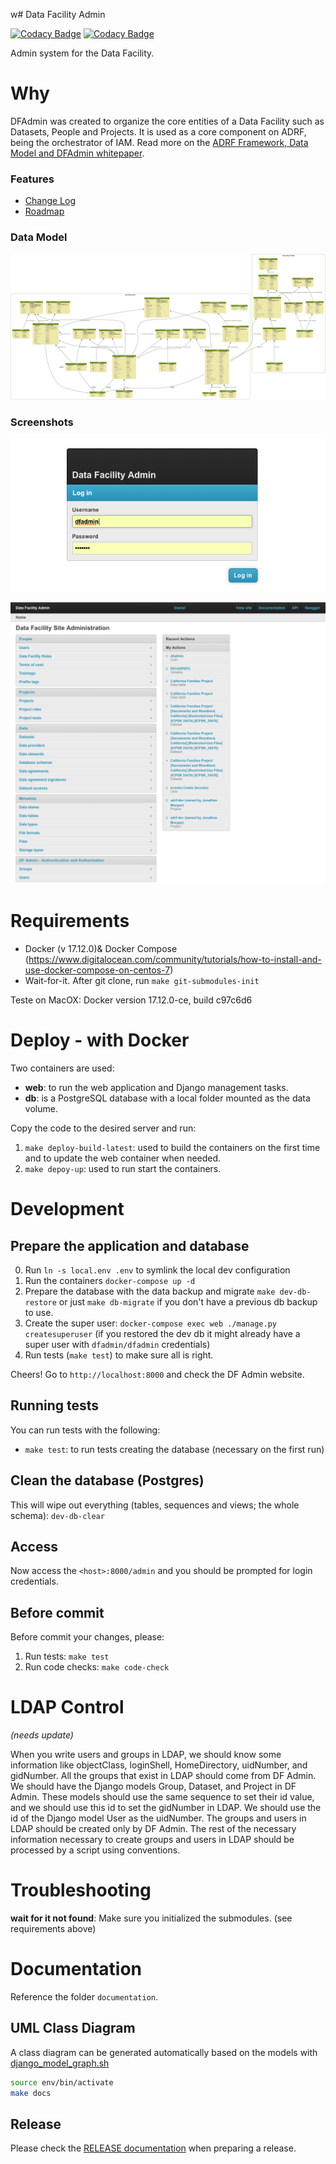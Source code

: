 w# Data Facility Admin


[![Codacy Badge](https://api.codacy.com/project/badge/Grade/6b5106ff994c4087b9f8ec733f391299)](https://www.codacy.com?utm_source=github.com&amp;utm_medium=referral&amp;utm_content=NYU-Chicago-data-facility/dfadmin&amp;utm_campaign=Badge_Grade)
[![Codacy Badge](https://api.codacy.com/project/badge/Coverage/6b5106ff994c4087b9f8ec733f391299)](https://www.codacy.com?utm_source=github.com&utm_medium=referral&utm_content=NYU-Chicago-data-facility/dfadmin&utm_campaign=Badge_Coverage)

Admin system for the Data Facility.

# Why

DFAdmin was created to organize the core entities of a Data Facility such as Datasets, People and Projects. It is used as a core component on ADRF, being the orchestrator of IAM. Read more on the [ADRF Framework, Data Model and DFAdmin whitepaper](https://coleridgeinitiative.org/assets/docs/adrf_framework_whitepaper.pdf).

### Features
* [Change Log](documentation/CHANGELOG.md)
* [Roadmap](documentation/ROADMAP.md)

### Data Model
![Data Model](documentation/current_class_diagram.png)

### Screenshots

![DFAdmin V3 Login](documentation/screenshots/dfadmin_v3-login.png?raw=true "Title")

![DFAdmin V3 Home](documentation/screenshots/dfadmin_v3-home.png?raw=true "Title")


# Requirements

* Docker (v 17.12.0)& Docker Compose (https://www.digitalocean.com/community/tutorials/how-to-install-and-use-docker-compose-on-centos-7)
* Wait-for-it. After git clone, run `make git-submodules-init`

Teste on MacOX: Docker version 17.12.0-ce, build c97c6d6

# Deploy - with Docker

Two containers are used:
* **web**: to run the web application and Django management tasks.
* **db**: is a PostgreSQL database with a local folder mounted as the data volume.

Copy the code to the desired server and run:
1. `make deploy-build-latest`: used to build the containers on the first time and to update the web container when needed.
2. `make depoy-up`: used to run start the containers.

# Development

## Prepare the application and database
0. Run `ln -s local.env .env` to symlink the local dev configuration
1. Run the containers `docker-compose up -d`
2. Prepare the database with the data backup and migrate `make dev-db-restore` or just `make db-migrate` if you don't have a previous db backup to use.
3. Create the super user: `docker-compose exec web ./manage.py createsuperuser` (if you restored the dev db it might already have a super user with `dfadmin/dfadmin` credentials)
4. Run tests (`make test`) to make sure all is right.

Cheers! Go to `http://localhost:8000` and check the DF Admin website.

## Running tests
You can run tests with the following:
* `make test`: to run tests creating the database (necessary on the first run)

## Clean the database (Postgres)
This will wipe out everything (tables, sequences and views; the whole schema): `dev-db-clear`

## Access
Now access the `<host>:8000/admin` and you should be prompted for login credentials.

## Before commit
Before commit your changes, please:
1. Run tests: `make test`
2. Run code checks: `make code-check`


# LDAP Control
_(needs update)_

When you write users and groups in LDAP, we should know some information like objectClass, loginShell, HomeDirectory, uidNumber, and gidNumber.
All the groups that exist in LDAP should come from DF Admin. We should have the Django models Group, Dataset, and Project in DF Admin. These models should use the same sequence to set their id value, and we should use this id to set the gidNumber in LDAP. We should use the id of the Django model User as the uidNumber. The groups and users in LDAP should be created only by DF Admin. The rest of the necessary information necessary to create groups and users in LDAP should be processed by a script using conventions.

# Troubleshooting

**wait for it not found**: Make sure you initialized the submodules. (see requirements above)

# Documentation

Reference the folder `documentation`.

## UML Class Diagram
A class diagram can be generated automatically based on the models with [django_model_graph.sh](https://gist.github.com/perrygeo/5380196)
```bash
source env/bin/activate
make docs
```

## Release

Please check the [RELEASE documentation](documentation/RELEASE.md) when preparing a release.  
